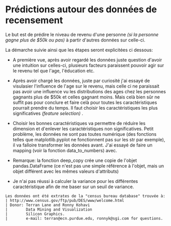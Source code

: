 Prédictions autour des données de recensement
=====

Le but est de prédire le niveau de revenu d'une personne *(si la personne gagne plus de $50k ou pas)* à partir d'autres données sur celle-ci.


La démarche suivie ainsi que les étapes seront explicitées ci dessous:

+ A première vue, après avoir regardé les données juste question d'avoir une intuition sur celles-ci, plusieurs facteurs paraissent pouvoir agir sur le revenu tel que l'age, l'éducation etc. 

+ Après avoir chargé les données, juste par curiosité j'ai essayé de visulasier l'influence de l'age sur le revenu, mais celle ci ne paraissait pas avoir une influence vu les distributions des ages chez les personnes gagnants plus de $50k et celles gagnant moins. Mais celà bien sûr ne suffit pas pour conclure et faire celà pour toutes les caractéristiques pourrait prendre du temps. Il faut choisir les caractéristiques les plus significatives *(feature selection)* .
 
+ Choisir les bonnes caractéristiques va permettre de réduire les dimension et d'enlever les caractéristiques non significatives. Petit problème, les données ne sont pas toutes numérique (des fonctions telles que matplotlib.pyplot ne fonctionnent pas sur les str par exemple), il va falloire transformer les données avant. J'ai essayé de faire un mapping (voir la fonction data_to_numbers) avec. 
- Remarque: la fonction deep_copy crée une copie de l'objet pandas.DataFrame (ce n'est pas une simple référence à l'objet, mais un objet différent avec les mêmes valeurs d'attributs)

+ Je n'ai pas réussi à calculer la variance pour les différentes caractéristique afin de me baser sur un seuil de variance.





~~~~~~~~~~~~~~~~~~~~~~~~~~~~~~~~~~~~~~~~~~~~~~~~~~~~~~~~~~~~~~~~~~~~~~~~
Les données ont été extrates de la "census bureau database" trouvée à:
| http://www.census.gov/ftp/pub/DES/www/welcome.html
| Donor: Terran Lane and Ronny Kohavi
|        Data Mining and Visualization
|        Silicon Graphics.
|        e-mail: terran@ecn.purdue.edu, ronnyk@sgi.com for questions.
